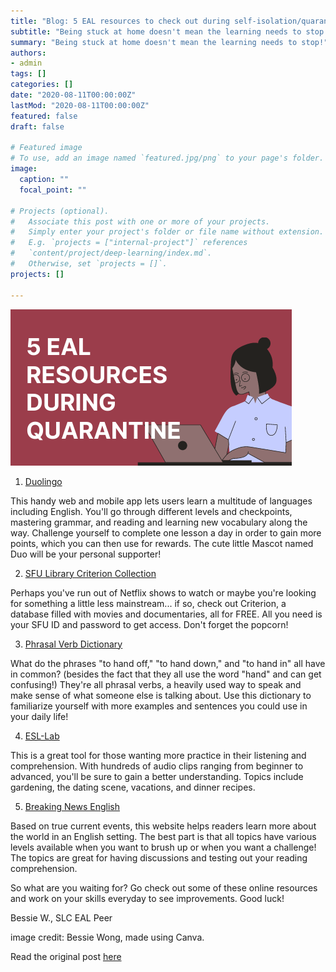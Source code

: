 ```yaml
---
title: "Blog: 5 EAL resources to check out during self-isolation/quarantine"
subtitle: "Being stuck at home doesn't mean the learning needs to stop! Use this opportunity to spend time on your language learning goals. Check out my top 5 tips on where to find (free!) language learning resources:"
summary: "Being stuck at home doesn't mean the learning needs to stop!" 
authors:
- admin
tags: []
categories: []
date: "2020-08-11T00:00:00Z"
lastMod: "2020-08-11T00:00:00Z"
featured: false
draft: false

# Featured image
# To use, add an image named `featured.jpg/png` to your page's folder. 
image:
  caption: ""
  focal_point: ""

# Projects (optional).
#   Associate this post with one or more of your projects.
#   Simply enter your project's folder or file name without extension.
#   E.g. `projects = ["internal-project"]` references 
#   `content/project/deep-learning/index.md`.
#   Otherwise, set `projects = []`.
projects: []

---
```


![Conversation Partners in conversation about language, learning, and SFU.](./5-EAL-RESOURCES.png)



1. [Duolingo](http://www.duolingo.com/ "Duolingo")

This handy web and mobile app lets users learn a multitude of languages including English. You'll go through different levels and checkpoints, mastering grammar, and reading and learning new vocabulary along the way. Challenge yourself to complete one lesson a day in order to gain more points, which you can then use for rewards. The cute little Mascot named Duo will be your personal supporter!

2. [SFU Library Criterion Collection](http://databases.lib.sfu.ca/record/61245132430003610 "SFU Library Criterion Collection") 

Perhaps you've run out of Netflix shows to watch or maybe you're looking for something a little less mainstream... if so, check out Criterion, a database filled with movies and documentaries, all for FREE. All you need is your SFU ID and password to get access. Don't forget the popcorn!

3. [Phrasal Verb Dictionary](http://englishpage.com/prepositions/phrasaldictionary.html "Phrasal Verb Dictionary")

What do the phrases "to hand off," "to hand down," and "to hand in" all have in common? (besides the fact that they all use the word "hand" and can get confusing!) They're all phrasal verbs, a heavily used way to speak and make sense of what someone else is talking about. Use this dictionary to familiarize yourself with more examples and sentences you could use in your daily life!

4. [ESL-Lab](https://www.esl-lab.com/ "ESL-Lab")

This is a great tool for those wanting more practice in their listening and comprehension. With hundreds of audio clips ranging from beginner to advanced, you'll be sure to gain a better understanding. Topics include gardening, the dating scene, vacations, and dinner recipes.

5. [Breaking News English](https://breakingnewsenglish.com")

Based on true current events, this website helps readers learn more about the world in an English setting. The best part is that all topics have various levels available when you want to brush up or when you want a challenge! The topics are great for having discussions and testing out your reading comprehension.

So what are you waiting for? Go check out some of these online resources and work on your skills everyday to see improvements. Good luck!

 

Bessie W., SLC EAL Peer  

 

image credit: Bessie Wong, made using Canva.

Read the original post [here](https://www.lib.sfu.ca/about/branches-depts/slc/incommon/eal-quarantine-resources "here")

